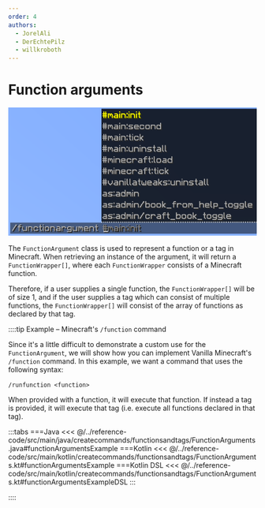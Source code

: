 ```yaml
---
order: 4
authors:
  - JorelAli
  - DerEchtePilz
  - willkroboth
---
```


# Function arguments

![An image of a function argument showing a list of Minecraft functions and tags that are available to run](/images/arguments/functions.png)

The `FunctionArgument` class is used to represent a function or a tag in Minecraft. When retrieving an instance of the argument, it will return a `FunctionWrapper[]`, where each `FunctionWrapper` consists of a Minecraft function.

Therefore, if a user supplies a single function, the `FunctionWrapper[]` will be of size 1, and if the user supplies a tag which can consist of multiple functions, the `FunctionWrapper[]` will consist of the array of functions as declared by that tag.

::::tip Example – Minecraft's `/function` command

Since it's a little difficult to demonstrate a custom use for the `FunctionArgument`, we will show how you can implement Vanilla Minecraft's `/function` command. In this example, we want a command that uses the following syntax:

```mccmd
/runfunction <function>
```

When provided with a function, it will execute that function. If instead a tag is provided, it will execute that tag (i.e. execute all functions declared in that tag).

:::tabs
===Java
<<< @/../reference-code/src/main/java/createcommands/functionsandtags/FunctionArguments.java#functionArgumentsExample
===Kotlin
<<< @/../reference-code/src/main/kotlin/createcommands/functionsandtags/FunctionArguments.kt#functionArgumentsExample
===Kotlin DSL
<<< @/../reference-code/src/main/kotlin/createcommands/functionsandtags/FunctionArguments.kt#functionArgumentsExampleDSL
:::

::::